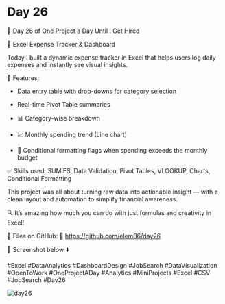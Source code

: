 # Day 26

🎯 Day 26 of One Project a Day Until I Get Hired

💼 Excel Expense Tracker & Dashboard

Today I built a dynamic expense tracker in Excel that helps users log daily expenses and instantly see visual insights.

🧱 Features:

  - Data entry table with drop-downs for category selection

  - Real-time Pivot Table summaries

  - 📊 Category-wise breakdown

  - 📈 Monthly spending trend (Line chart)

  - 🚨 Conditional formatting flags when spending exceeds the monthly budget

    
✅ Skills used: SUMIFS, Data Validation, Pivot Tables, VLOOKUP, Charts, Conditional Formatting

This project was all about turning raw data into actionable insight — with a clean layout and automation to simplify financial awareness.

🔍 It’s amazing how much you can do with just formulas and creativity in Excel!

📂 Files on GitHub: 🔗 https://github.com/elem86/day26

📸 Screenshot below ⬇️

#Excel #DataAnalytics #DashboardDesign #JobSearch #DataVisualization #OpenToWork #OneProjectADay #Analytics #MiniProjects #Excel #CSV #JobSearch #Day26

![day26](https://github.com/user-attachments/assets/f646eef0-b898-413f-a7c4-60fe0fb7b838)

